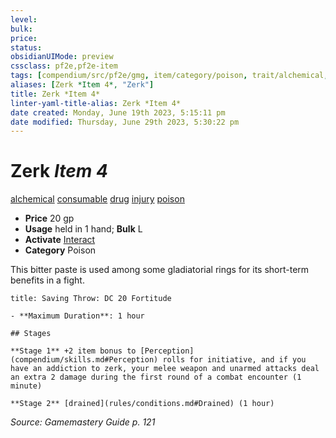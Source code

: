 ```yaml
---
level:
bulk:
price:
status:
obsidianUIMode: preview
cssclass: pf2e,pf2e-item
tags: [compendium/src/pf2e/gmg, item/category/poison, trait/alchemical, trait/consumable, trait/drug, trait/injury, trait/poison]
aliases: [Zerk *Item 4*, "Zerk"]
title: Zerk *Item 4*
linter-yaml-title-alias: Zerk *Item 4*
date created: Monday, June 19th 2023, 5:15:11 pm
date modified: Thursday, June 29th 2023, 5:30:22 pm
---
```


# Zerk *Item 4*

[alchemical](rules/traits/alchemical.md) [consumable](rules/traits/consumable.md) [drug](rules/traits/drug-gmg.md) [injury](rules/traits/injury.md) [poison](rules/traits/poison.md)  

- **Price** 20 gp
- **Usage** held in 1 hand; **Bulk** L
- **Activate** [Interact](rules/actions/interact.md)
- **Category** Poison

This bitter paste is used among some gladiatorial rings for its short-term benefits in a fight.

```ad-inline-affliction
title: Saving Throw: DC 20 Fortitude

- **Maximum Duration**: 1 hour

## Stages

**Stage 1** +2 item bonus to [Perception](compendium/skills.md#Perception) rolls for initiative, and if you have an addiction to zerk, your melee weapon and unarmed attacks deal an extra 2 damage during the first round of a combat encounter (1 minute)

**Stage 2** [drained](rules/conditions.md#Drained) (1 hour)
```

*Source: Gamemastery Guide p. 121*
